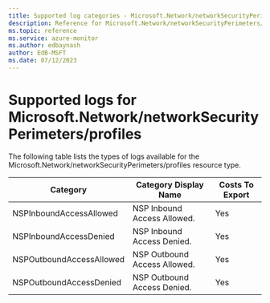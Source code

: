 ```yaml
---
title: Supported log categories - Microsoft.Network/networkSecurityPerimeters/profiles
description: Reference for Microsoft.Network/networkSecurityPerimeters/profiles in Azure Monitor Logs.
ms.topic: reference
ms.service: azure-monitor
ms.author: edbaynash
author: EdB-MSFT
ms.date: 07/12/2023
---
```

# Supported logs for Microsoft.Network/networkSecurityPerimeters/profiles  
<!-- Data source : naam-->


  The following table lists the types of logs available for the Microsoft.Network/networkSecurityPerimeters/profiles resource type.

|Category|Category Display Name|Costs To Export|
|---|---|---|
|NSPInboundAccessAllowed |NSP Inbound Access Allowed. |Yes |
|NSPInboundAccessDenied |NSP Inbound Access Denied. |Yes |
|NSPOutboundAccessAllowed |NSP Outbound Access Allowed. |Yes |
|NSPOutboundAccessDenied |NSP Outbound Access Denied. |Yes |


<!--Gen Date:  Wed Jul 12 2023 17:59:09 GMT+0300 (Israel Daylight Time)-->